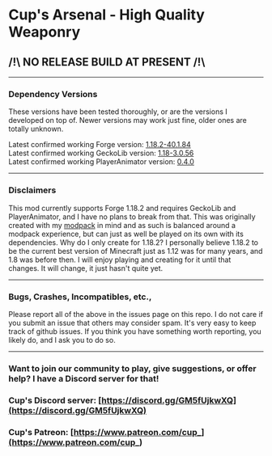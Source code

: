 # Cup's Arsenal - High Quality Weaponry

## /!\ NO RELEASE BUILD AT PRESENT /!\

***
### Dependency Versions
These versions have been tested thoroughly, or are the versions I developed on top of. Newer versions may work just fine, older ones are totally unknown.

Latest confirmed working Forge version: [1.18.2-40.1.84](https://files.minecraftforge.net/net/minecraftforge/forge/index_1.18.2.html)<br>
Latest confirmed working GeckoLib version: [1.18-3.0.56](https://www.curseforge.com/minecraft/mc-mods/geckolib/files/4096656)<br>
Latest confirmed working PlayerAnimator version: [0.4.0](https://www.curseforge.com/minecraft/mc-mods/playeranimator/files/4111521)
***
### Disclaimers
This mod currently supports Forge 1.18.2 and requires GeckoLib and PlayerAnimator, and I have no plans to break from that. This was originally created with my [modpack](https://www.curseforge.com/minecraft/modpacks/cups-ultimate-pack) in mind and as such is balanced around a modpack experience, but can just as well be played on its own with its dependencies. Why do I only create for 1.18.2? I personally believe 1.18.2 to be the current best version of Minecraft just as 1.12 was for many years, and 1.8 was before then. I will enjoy playing and creating for it until that changes. It will change, it just hasn't quite yet.
***
### Bugs, Crashes, Incompatibles, etc.,
Please report all of the above in the issues page on this repo. I do not care if you submit an issue that others may consider spam. It's very easy to keep track of github issues. If you think you have something worth reporting, you likely do, and I ask you to do so.
***
### Want to join our community to play, give suggestions, or offer help? I have a Discord server for that!
### Cup's Discord server: [https://discord.gg/GM5fUjkwXQ](https://discord.gg/GM5fUjkwXQ)
### Cup's Patreon: [https://www.patreon.com/cup_](https://www.patreon.com/cup_)